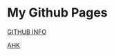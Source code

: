 # My Github Pages

[GITHUB INFO](https://pauljohnsgit.github.io/Gitinfo/)

[AHK](https://pauljohnsgit.github.io/AHK/)
